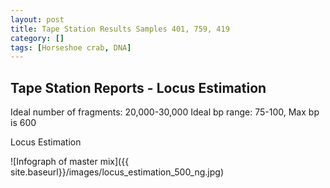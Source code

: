 ```yaml
---
layout: post
title: Tape Station Results Samples 401, 759, 419
category: []
tags: [Horseshoe crab, DNA]
---
```

## Tape Station Reports - Locus Estimation

Ideal number of fragments: 20,000-30,000
Ideal bp range: 75-100, Max bp is 600

Locus Estimation

![Infograph of master mix]({{ site.baseurl}}/images/locus_estimation_500_ng.jpg)
